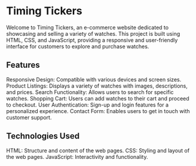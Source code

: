 # Timing Tickers

Welcome to Timing Tickers, an e-commerce website dedicated to showcasing and selling a variety of watches. This project is built using HTML, CSS, and JavaScript, providing a responsive and user-friendly interface for customers to explore and purchase watches.

## Features

Responsive Design: Compatible with various devices and screen sizes.
Product Listings: Displays a variety of watches with images, descriptions, and prices.
Search Functionality: Allows users to search for specific watches.
Shopping Cart: Users can add watches to their cart and proceed to checkout.
User Authentication: Sign-up and login features for a personalized experience.
Contact Form: Enables users to get in touch with customer support.

## Technologies Used

HTML: Structure and content of the web pages.
CSS: Styling and layout of the web pages.
JavaScript: Interactivity and functionality.
